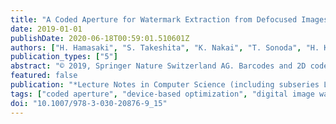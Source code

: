 ```yaml
---
title: "A Coded Aperture for Watermark Extraction from Defocused Images"
date: 2019-01-01
publishDate: 2020-06-18T00:59:01.510601Z
authors: ["H. Hamasaki", "S. Takeshita", "K. Nakai", "T. Sonoda", "H. Kawasaki", "H. Nagahara", "S. Ono"]
publication_types: ["5"]
abstract: "© 2019, Springer Nature Switzerland AG. Barcodes and 2D codes are widely used for various purposes, such as electronic payments and product management. Special code readers, and consumer smartphones can be used to scan codes; thus concerns about fraud and authenticity are important. Embedding watermarks in 2D codes, which allows simultaneous recognition and tamper detection by simply analyzing the captured pattern without requiring an additional device is considered a promising solution. However, smartphone cameras frequently suffer misfocus especially if the target object is too close to the lens, which makes the captured image defocused and results in failure to read watermarks. In this paper, we propose the use of a coded aperture imaging technique to recover watermarks. We have designed a coded aperture that is robust against defocus blur by optimizing the aperture pattern using a genetic algorithm. In addition, we have developed a programmable coded aperture that includes an actual optical process that works in an optimization loop; thus, the complicated effects of the optical aberrations can be considered. Experimental results demonstrate that the proposed method can extend the depth of field for watermark extraction to 3.1 times wider than that of a general circular aperture."
featured: false
publication: "*Lecture Notes in Computer Science (including subseries Lecture Notes in Artificial Intelligence and Lecture Notes in Bioinformatics)*"
tags: ["coded aperture", "device-based optimization", "digital image watermark", "extended depth of field", "genetic algorithm", "two-dimensional code"]
doi: "10.1007/978-3-030-20876-9_15"
---
```


